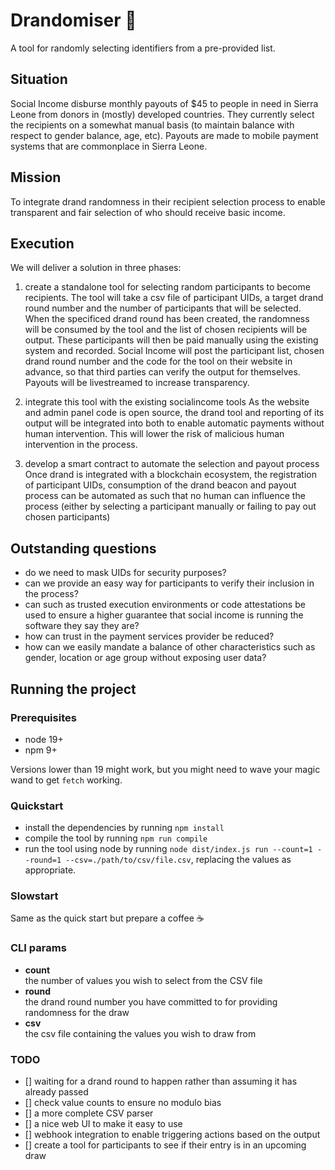 # Drandomiser 🎲
A tool for randomly selecting identifiers from a pre-provided list.

## Situation

Social Income disburse monthly payouts of $45 to people in need in Sierra Leone from donors in (mostly) developed countries. They currently select the recipients on a somewhat manual basis (to maintain balance with respect to gender balance, age, etc). Payouts are made to mobile payment systems that are commonplace in Sierra Leone.

## Mission
To integrate drand randomness in their recipient selection process to enable transparent and fair selection of who should receive basic income.

## Execution
We will deliver a solution in three phases:

1. create a standalone tool for selecting random participants to become recipients.
   The tool will take a csv file of participant UIDs, a target drand round number and the number of participants that will be selected.
   When the specificed drand round has been created, the randomness will be consumed by the tool and the list of chosen recipients will be output.
   These participants will then be paid manually using the existing system and recorded.
   Social Income will post the participant list, chosen drand round number and the code for the tool on their website in advance, so that third parties can verify the output for themselves.
   Payouts will be livestreamed to increase transparency.

2. integrate this tool with the existing socialincome tools
   As the website and admin panel code is open source, the drand tool and reporting of its output will be integrated into both to enable automatic payments without human intervention. This will lower the risk of malicious human intervention in the process.

3. develop a smart contract to automate the selection and payout process
   Once drand is integrated with a blockchain ecosystem, the registration of participant UIDs, consumption of the drand beacon and payout process can be automated as such that no human can influence the process (either by selecting a participant manually or failing to pay out chosen participants)

## Outstanding questions
- do we need to mask UIDs for security purposes?
- can we provide an easy way for participants to verify their inclusion in the process?
- can such as trusted execution environments or code attestations be used to ensure a higher guarantee that social income is running the software they say they are?
- how can trust in the payment services provider be reduced?
- how can we easily mandate a balance of other characteristics such as gender, location or age group without exposing user data?

## Running the project

### Prerequisites
- node 19+
- npm 9+

Versions lower than 19 might work, but you might need to wave your magic wand to get `fetch` working.

### Quickstart
- install the dependencies by running `npm install`
- compile the tool by running `npm run compile`
- run the tool using node by running `node dist/index.js run --count=1 --round=1 --csv=./path/to/csv/file.csv`, replacing the values as appropriate.

### Slowstart
Same as the quick start but prepare a coffee ☕

### CLI params
- **count**  
the number of values you wish to select from the CSV file
- **round**  
the drand round number you have committed to for providing randomness for the draw
- **csv**  
the csv file containing the values you wish to draw from

### TODO
- [] waiting for a drand round to happen rather than assuming it has already passed
- [] check value counts to ensure no modulo bias
- [] a more complete CSV parser
- [] a nice web UI to make it easy to use
- [] webhook integration to enable triggering actions based on the output
- [] create a tool for participants to see if their entry is in an upcoming draw
